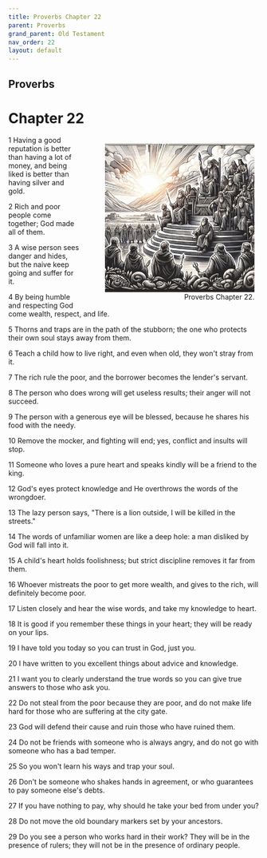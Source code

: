 ```yaml
---
title: Proverbs Chapter 22
parent: Proverbs
grand_parent: Old Testament
nav_order: 22
layout: default
---
```


## Proverbs

# Chapter 22

<figure style="float: right; margin-right: 10px;">
    <img src="/assets/Image/Proverbs/500/22.jpg" alt="Proverbs Chapter 22" style="width: 300px; height: 300px; float: right;padding-left: 10px;"/>
    <figcaption style="clear: both;text-align: right;">Proverbs Chapter 22.</figcaption>
</figure>
1 Having a good reputation is better than having a lot of money, and being liked is better than having silver and gold.

2 Rich and poor people come together; God made all of them.

3 A wise person sees danger and hides, but the naive keep going and suffer for it.

4 By being humble and respecting God come wealth, respect, and life.

5 Thorns and traps are in the path of the stubborn; the one who protects their own soul stays away from them.

6 Teach a child how to live right, and even when old, they won't stray from it.

7 The rich rule the poor, and the borrower becomes the lender's servant.

8 The person who does wrong will get useless results; their anger will not succeed.

9 The person with a generous eye will be blessed, because he shares his food with the needy.

10 Remove the mocker, and fighting will end; yes, conflict and insults will stop.

11 Someone who loves a pure heart and speaks kindly will be a friend to the king.

12 God's eyes protect knowledge and He overthrows the words of the wrongdoer.

13 The lazy person says, "There is a lion outside, I will be killed in the streets."

14 The words of unfamiliar women are like a deep hole: a man disliked by God will fall into it.

15 A child's heart holds foolishness; but strict discipline removes it far from them.

16 Whoever mistreats the poor to get more wealth, and gives to the rich, will definitely become poor.

17 Listen closely and hear the wise words, and take my knowledge to heart.

18 It is good if you remember these things in your heart; they will be ready on your lips.

19 I have told you today so you can trust in God, just you.

20 I have written to you excellent things about advice and knowledge.

21 I want you to clearly understand the true words so you can give true answers to those who ask you.

22 Do not steal from the poor because they are poor, and do not make life hard for those who are suffering at the city gate.

23 God will defend their cause and ruin those who have ruined them.

24 Do not be friends with someone who is always angry, and do not go with someone who has a bad temper.

25 So you won't learn his ways and trap your soul.

26 Don't be someone who shakes hands in agreement, or who guarantees to pay someone else's debts.

27 If you have nothing to pay, why should he take your bed from under you?

28 Do not move the old boundary markers set by your ancestors.

29 Do you see a person who works hard in their work? They will be in the presence of rulers; they will not be in the presence of ordinary people.


